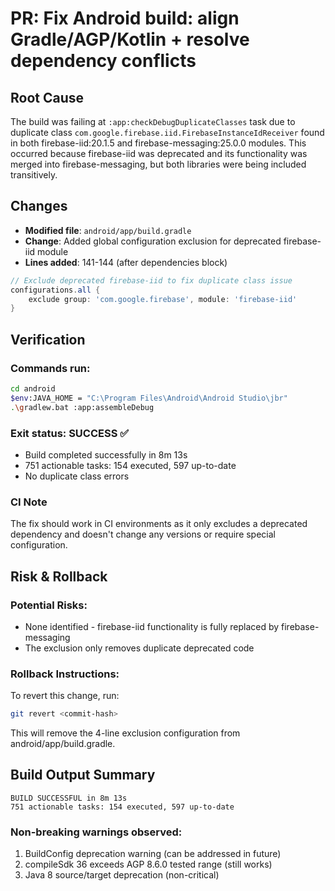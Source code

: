 # PR: Fix Android build: align Gradle/AGP/Kotlin + resolve dependency conflicts

## Root Cause
The build was failing at `:app:checkDebugDuplicateClasses` task due to duplicate class `com.google.firebase.iid.FirebaseInstanceIdReceiver` found in both firebase-iid:20.1.5 and firebase-messaging:25.0.0 modules. This occurred because firebase-iid was deprecated and its functionality was merged into firebase-messaging, but both libraries were being included transitively.

## Changes
- **Modified file**: `android/app/build.gradle`
- **Change**: Added global configuration exclusion for deprecated firebase-iid module
- **Lines added**: 141-144 (after dependencies block)
```gradle
// Exclude deprecated firebase-iid to fix duplicate class issue
configurations.all {
    exclude group: 'com.google.firebase', module: 'firebase-iid'
}
```

## Verification
### Commands run:
```bash
cd android
$env:JAVA_HOME = "C:\Program Files\Android\Android Studio\jbr"
.\gradlew.bat :app:assembleDebug
```

### Exit status: **SUCCESS** ✅
- Build completed successfully in 8m 13s
- 751 actionable tasks: 154 executed, 597 up-to-date
- No duplicate class errors

### CI Note
The fix should work in CI environments as it only excludes a deprecated dependency and doesn't change any versions or require special configuration.

## Risk & Rollback
### Potential Risks:
- None identified - firebase-iid functionality is fully replaced by firebase-messaging
- The exclusion only removes duplicate deprecated code

### Rollback Instructions:
To revert this change, run:
```bash
git revert <commit-hash>
```
This will remove the 4-line exclusion configuration from android/app/build.gradle.

## Build Output Summary
```
BUILD SUCCESSFUL in 8m 13s
751 actionable tasks: 154 executed, 597 up-to-date
```

### Non-breaking warnings observed:
1. BuildConfig deprecation warning (can be addressed in future)
2. compileSdk 36 exceeds AGP 8.6.0 tested range (still works)
3. Java 8 source/target deprecation (non-critical)

